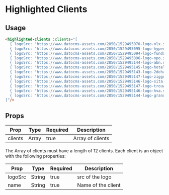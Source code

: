 # Highlighted Clients


## Usage

```html
<highlighted-clients :clients="[
  { logoSrc: 'https://www.datocms-assets.com/2850/1529495070-logo-olx.svg', name: 'OLX' },
  { logoSrc: 'https://www.datocms-assets.com/2850/1529495095-logo-hyperloop.svg', name: 'Delft Hyperloop' },
  { logoSrc: 'https://www.datocms-assets.com/2850/1529495094-logo-funda.svg', name: 'Funda' },
  { logoSrc: 'https://www.datocms-assets.com/2850/1529495096-logo-npo.svg', name: 'NPO' },
  { logoSrc: 'https://www.datocms-assets.com/2850/1529495144-logo-abn.svg', name: 'ABN AMRO' },
  { logoSrc: 'https://www.datocms-assets.com/2850/1529495145-logo-hotelspecials.svg', name: 'HotelSpecials' },
  { logoSrc: 'https://www.datocms-assets.com/2850/1529495143-logo-2dehands.svg', name: '2dehands.be' },
  { logoSrc: 'https://www.datocms-assets.com/2850/1529495147-logo-ziggo.svg', name: 'Ziggo' },
  { logoSrc: 'https://www.datocms-assets.com/2850/1529495146-logo-sita.svg', name: 'Sita' },
  { logoSrc: 'https://www.datocms-assets.com/2850/1529495147-logo-trouw.svg', name: 'Trouw' },
  { logoSrc: 'https://www.datocms-assets.com/2850/1529495146-logo-hva.svg', name: 'Hogeschool van Amsterdam' },
  { logoSrc: 'https://www.datocms-assets.com/2850/1529495144-logo-grandvision.svg', name: 'GrandVision' }
]"/>
```

## Props

| Prop | Type | Required | Description |
| --- | --- | --- | --- |
| clients | Array | true | Array of clients |

The Array of clients must have a length of 12 clients. Each client is an object with the following properties:

| Prop | Type | Required | Description |
| --- | --- | --- | --- |
| logoSrc | String | true | src of the logo |
| name | String | true | Name of the client |
